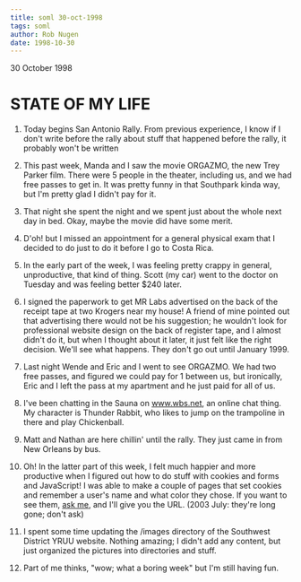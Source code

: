```yaml
---
title: soml 30-oct-1998
tags: soml
author: Rob Nugen
date: 1998-10-30
---
```


<title>State of My Life</title>

<p class=date>30 October 1998</p>

<h1>STATE OF MY LIFE</h1>

<p><ol>

<p><li>Today begins San Antonio Rally.  From previous experience, I know if I don't write before the rally about stuff that happened before the rally, it probably won't be written</li>

<p><li>This past week, Manda and I saw the movie ORGAZMO, the new Trey Parker film.  There were 5 people in the theater, including us, and we had free passes to get in. It was pretty funny in that Southpark kinda way, but I'm pretty glad I didn't pay for it.</li>

<p><li>That night she spent the night and we spent just about the whole next day in bed.  Okay, maybe the movie did have some merit.</li>

<p><li>D'oh! but I missed an appointment for a general physical exam that I decided to do just to do it before I go to Costa Rica.</li>

<p><li>In the early part of the week, I was feeling pretty crappy in general, unproductive, that kind of thing. Scott (my car) went to the doctor on Tuesday and was feeling better $240 later.</li>

<p><li>I signed the paperwork to get MR Labs advertised on the back of the receipt tape at two Krogers near my house!
A friend of mine pointed out that advertising there would not be his suggestion; he wouldn't look for professional website design on the back of register tape, and I almost didn't do it, but when I thought about it later, it just felt like the right decision.  We'll see what happens.
They don't go out until January 1999.</li>

<p><li>Last night Wende and Eric and I went to see ORGAZMO. We had two free passes, and figured we could pay for 1 between us, but ironically, Eric and I left the pass at my apartment and he just paid for all of us.</li>

<p><li>I've been chatting in the Sauna on <a href="http://www.wbs.net" target="wbs">www.wbs.net</a>, an online chat thing.  My character is Thunder Rabbit, who likes to jump on the trampoline in there and play Chickenball.</li>

<p><li>Matt and Nathan are here chillin' until the rally.  They just came in from New Orleans by bus.</li>

<p><li>Oh! In the latter part of this week, I felt much happier and more productive when I figured out how to do stuff with cookies and forms and JavaScript!  I was able to make a couple of pages that set cookies and remember a user's name and what color they chose.  If you want to see them, <a href="mailto:thunderrabbitATcheerfulDOTcom">ask me</a>, and I'll give you the URL.  (2003 July: they're long gone; don't ask)</li>

<p><li>I spent some time updating the /images directory of the Southwest District YRUU website.  Nothing amazing; I didn't add any content, but just organized the pictures into directories and stuff.</li>

<p><li>Part of me thinks, "wow; what a boring week" but I'm still having fun.</li>

</ol></p>

